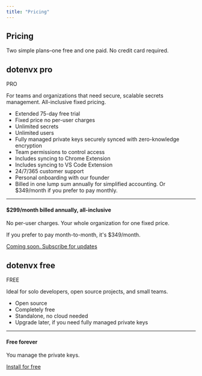 ```yaml
---
title: "Pricing"
---
```


<section class="max-w-5xl mx-auto mt-20 flex flex-col px-5 mb-20">
  <h1 class="my-5 text-center text-5xl sm:text-6xl md:text-7xl lg:text-8xl font-bold tracking-tight leading-none text-zinc-950 dark:text-[#ECD53F]">Pricing</h1>
  <p class="mb-10 text-center leading-relaxed text-lg md:text-2xl"><span class="italic">Two simple plans</span>–one free and one paid. No credit card required.</p>
  <div class="flex flex-col lg:flex-row items-center gap-y-4">
    <!-- pro -->
    <div class="flex-1 flex flex-col rounded-lg w-full border border-zinc-200 dark:border-zinc-800 dark:bg-zinc-900 shadow-md lg:order-2">
      <div class="p-6 flex flex-col gap-3">
        <div class="flex gap-1.5">
          <h2 class="font-bold tracking-tight leading-none text-zinc-950 dark:text-zinc-50 text-2xl py-1">dotenvx <span class="hidden">pro</span></h2>
          <div class="inline-block bg-[#ECD53F] text-black font-bold px-2.5 py-1 text-lg italic rounded-sm">PRO</div>
        </div>
        <p class="text-xl font-light">For teams and organizations that need secure, scalable secrets management. All-inclusive fixed pricing.</p>
        <ul class="ml-6 list-disc list-outside text-zinc-700 dark:text-zinc-300">
          <li class="font-bold">Extended 75-day free trial</li>
          <li class=""><span class="font-bold">Fixed price</span> no per-user charges</li>
          <li class=""><span class="font-bold">Unlimited secrets</span></li>
          <li class=""><span class="font-bold">Unlimited users</span></li>
          <li class=""><span class="font-bold">Fully managed private keys</span> securely synced with zero-knowledge encryption</li>
          <li class=""><span class="font-bold">Team permissions</span> to control access</li>
          <li class=""><span class="font-bold">Includes</span> syncing to Chrome Extension</li>
          <li class=""><span class="font-bold">Includes</span> syncing to VS Code Extension</li>
          <li>24/7/365 customer support</li>
          <li class=""><span class="font-bold">Personal onboarding</span> with our founder</li>
          <li class="">Billed in one lump sum annually for simplified accounting. Or $349/month if you prefer to pay monthly.</li>
        </ul>
      </div>
      <hr class="m-0 border-0 border-t border-zinc-200 dark:border-zinc-800 m-0 p-0" />
      <div class="p-6">
        <h4 class="font-bold tracking-tight leading-none text-zinc-950 dark:text-zinc-50 text-2xl">$299/month billed annually, all-inclusive</h4>
        <p class="mt-3 mb-0.5 font-bold">No per-user charges. Your whole organization for one fixed price.</p>
        <p class="mb-4">If you prefer to pay month-to-month, it's $349/month.</p>
        <!--<a href="/pro" class="btn-primary bg-green-700 dark:bg-green-600 dark:text-zinc-50 w-auto flex-none inline-block">Try it free for 75 days</a>-->
        <a href="https://github.com/dotenvx/dotenvx/issues/259" class="btn-success w-auto flex-none inline-block">Coming soon. Subscribe for updates</a>
      </div>
    </div>
    <!-- free -->
    <div class="flex-2 flex flex-col rounded-lg w-full lg:w-80 border border-zinc-200 dark:border-zinc-800 lg:border-r-0 lg:rounded-r-none dark:bg-zinc-900">
      <div class="p-6 flex flex-col gap-3">
        <div class="flex gap-1.5">
          <h2 class="font-bold tracking-tight leading-none text-zinc-950 dark:text-zinc-50 text-2xl py-1">dotenvx <span class="hidden">free</span></h2>
          <div class="inline-block bg-zinc-100 dark:bg-zinc-800 text-black dark:text-white font-bold px-2.5 py-1 text-lg italic rounded-sm">FREE</div>
        </div>
        <p class="text-xl font-light">Ideal for solo developers, open source projects, and small teams.</p>
        <ul class="ml-6 list-disc list-outside text-zinc-700 dark:text-zinc-300">
          <li>Open source</li>
          <li>Completely free</li>
          <li>Standalone, no cloud needed</li>
          <li>Upgrade later, if you need fully managed private keys</li>
        </ul>
      </div>
      <hr class="m-0 border-0 border-t border-zinc-200 m-0 p-0" />
      <div class="p-6">
        <h4 class="font-bold tracking-tight leading-none text-zinc-950 dark:text-zinc-50 text-2xl">Free forever</h4>
        <p class="mt-3 mb-4">You manage the private keys.</p>
        <a class="btn-success w-auto flex-none" href="/docs/install" >Install for free</a>
      </div>
    </div>
  </div>
</section>
